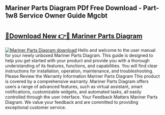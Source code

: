 ## Mariner Parts Diagram PDf Free Download - Part-1w8 Service Owner Guide Mgcbt

# <h2><a href="http://dfpr8w6.blite.top/?on=Mariner+Parts+Diagram">🔗Download New 👉🔴 Mariner Parts Diagram</a></h2>

[![Mariner Parts Diagram download](https://i.imgur.com/lujVjoI.png)](http://dfpr8w6.blite.top/?on=Mariner+Parts+Diagram)
Hello and welcome to the user manual for your newly unboxed Mariner Parts Diagram. This guide is designed to help you get started with your product and provide you with a thorough understanding of its features, functions, and capabilities. You will find clear instructions for installation, operation, maintenance, and troubleshooting. Please Review the Warranty Information Mariner Parts Diagram This product is covered by a comprehensive warranty. Mariner Parts Diagram offers users a range of advanced features, such as virtual assistant, smart notifications, customizable widgets, and automated tasks, all easily controlled through the user interface. Your Feedback Matters Mariner Parts Diagram. We value your feedback and are committed to providing exceptional customer service.
